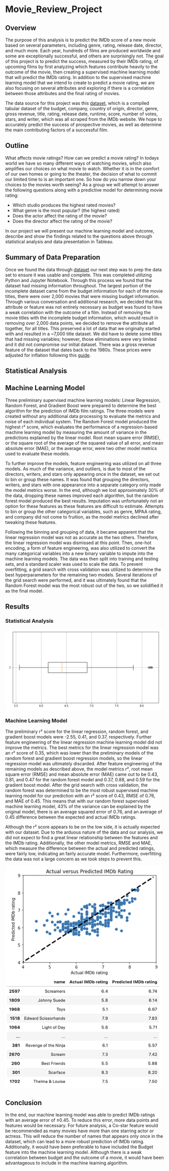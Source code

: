 # Movie_Review_Project
## Overview
The purpose of this analysis is to predict the IMDb score of a new movie based on several parameters, including genre, rating, release date, director, and much more. Each year, hundreds of films are produced worldwide and some are exceptionally successful, and others are surprisingly not. The goal of this project is to predict the success, measured by their IMDb rating, of upcoming films by first analyzing which features contribute heavily to the outcome of the movie, then creating a supervised machine learning model that will predict the IMDb rating. In addition to the supervised machine learning model that we intend to create to predict a movie rating, we are also focusing on several attributes and exploring if there is a correlation between those attributes and the final rating of movies.

The data source for this project was this [dataset](https://www.kaggle.com/danielgrijalvas/movies), which is a compiled tabular dataset of the budget, company, country of origin, director, genre, gross revenue, title, rating, release date, runtime, score, number of votes, stars, and writer, which was all scraped from the IMDb website. We hope to accurately predict the success of prospective movies, as well as determine the main contributing factors of a successful film.

## Outline
What affects movie ratings? How can we predict a movie rating?
In todays world we have so many different ways of watching movies, which also amplifies our choices on what movie to watch. Whether it is in the comfort of our own homes or going to the theater, the decision of what to commit our limited time to is an important one. So how do you narrow down your choices to the movies worth seeing? As a group we will attempt to answer the following questions along with a predictive model for determining movie rating:

* Which studio produces the highest rated movies?
* What genre is the most popular? (the highest rated)
* Does the actor affect the rating of the movie?
* Does the director affect the rating of the movie?

In our project we will present our machine learning model and outcome, describe and show the findings related to the questions above through statistical analysis and data presentation in Tableau.

## Summary of Data Preparation
Once we found the data through [dataset](https://www.kaggle.com/danielgrijalvas/movies) our next step was to prep the data set to ensure it was usable and complete. This was completed utilizing Python and Jupyter Notebook. Through this process we found that the dataset had missing information throughout. The largest portion of the incomplete dataset came from the budget information for each of the movie titles, there were over 2,000 movies that were missing budget information. Through various conversation and additional research, we decided that this attribute or feature was not entirely necessary as budget was found to have a weak correlation with the outcome of a film. Instead of removing the movie titles with the incomplete budget information, which would result in removing over 2,000 data points, we decided to remove the attribute all together, for all titles. This preserved a lot of data that we originally started with and resulted in a ~7,000 title dataset. We did have to delete some titles that had missing variables; however, those eliminations were very limited and it did not compromise our initial dataset.
There was a gross revenue feature of the dataset that dates back to the 1980s. These prices were adjusted for inflation following this [guide](https://towardsdatascience.com/adjusting-prices-for-inflation-in-pandas-daaaa782cd89).
 
## Statistical Analysis
 
## Machine Learning Model
Three preliminary supervised machine learning models: Linear Regression, Random Forest, and Gradient Boost were prepared to determine the best algorithm for the prediction of IMDb film ratings. The three models were created without any additional data processing to evaluate the metrics and noise of each individual system. The Random Forest model produced the highest r² score, which evaluates the performance of a regression-based machine learning model by measuring the amount of variance in the predictions explained by the linear model. Root mean square error (RMSE), or the square root of the average of the squared value of all error, and mean absolute error (MAE), or the average error, were two other model metrics used to evaluate these models. 

To further improve the models, feature engineering was utilized on all three models. As much of the variance, and outliers, is due to most of the directors, writers, and stars only appearing once in the dataset, we set out to bin or group these names. It was found that grouping the directors, writers, and stars with one appearance into a separate category only made the model metrics worse. In the end, although we lost approximately 30% of the data, dropping these names improved each algorithm, but the random forest model produced the best results. Imputation was unfortunately not an option for these features as these features are difficult to estimate. Attempts to bin or group the other categorical variables, such as genre, MPAA rating, and company did not come to fruition, as the model metrics declined after tweaking these features. 

Following the binning and grouping of data, it became apparent that the linear regression model was not as accurate as the two others. Therefore, the linear regression model was dismissed at this point. Then, one-hot encoding, a form of feature engineering, was also utilized to convert the many categorical variables into a new binary variable to impute into the machine learning models. The data was then split into training and testing sets, and a standard scaler was used to scale the data.
To prevent overfitting, a grid search with cross validation was utilized to determine the best hyperparameters for the remaining two models. Several iterations of the grid search were performed, and it was ultimately found that the Random Forest model was the most robust out of the two, so we solidified it as the final model.
 
## Results
### Statistical Analysis
![boxplot-predicted](https://github.com/AleksKostrycka/Movie_Review_Project/blob/4fee0e4afcf183af4230741015e85ceef49ed1e0/Images/Boxplot%20of%20Predicted%20Scores.png)
### Machine Learning Model
The preliminary r² score for the linear regression, random forest, and gradient boost models were -2.55, 0.41, and 0.37, respectively. Further feature engineering of the linear regression machine learning model did not improve the metrics. The best metrics for the linear regression model was an r² score of 0.35, which was lower than the preliminary models of the random forest and gradient boost regression models, so the linear regression model was ultimately discarded.
After feature engineering of the remaining models as described above, the model metrics r², root mean square error (RMSE) and mean absolute error (MAE) came out to be 0.43, 0.81, and 0.47 for the random forest model and 0.37, 0.88, and 0.59 for the gradient boost model. After the grid search with cross validation, the random forest was determined to be the most robust supervised machine learning model for our prediction with an r² score of 0.43, RMSE of 0.76, and MAE of 0.45. This means that with our random forest supervised machine learning model, 43% of the variance can be explained by the original model, there is an average squared error of 0.76, and an average of 0.45 difference between the expected and actual IMDb ratings.

Although the r² score appears to be on the low side, it is actually expected with our dataset. Due to the arduous nature of the data and our analysis, we did not expect to find a great linear relationship between the features and the IMDb rating. Additionally, the other model metrics, RMSE and MAE, which measure the difference between the actual and predicted ratings, were fairly low, indicating an fairly accurate model. Furthermore, overfitting the data was not a large concern as we took steps to prevent this. 

![graph](https://github.com/AleksKostrycka/Movie_Review_Project/blob/4fee0e4afcf183af4230741015e85ceef49ed1e0/Images/Actual%20vs.%20Predicted%20Graph.png)
![chart](https://github.com/AleksKostrycka/Movie_Review_Project/blob/4fee0e4afcf183af4230741015e85ceef49ed1e0/Images/Actual%20vs.%20Predicted%20Ratings.png)

## Conclusion
In the end, our machine learning model was able to predict IMDb ratings with an average error of ±0.45. To reduce this error, more data points and features would be necessary. For future analysis, a Co-star feature would be recommended as many movies have more than one starring actor or actress. This will reduce the number of names that appears only once in the dataset, which can lead to a more robust prediction of IMDb rating. Additionally, it would have been preferable to have included the Budget feature into the machine learning model. Although there is a weak correlation between budget and the outcome of a movie, it would have been advantageous to include in the machine learning algorithm.

